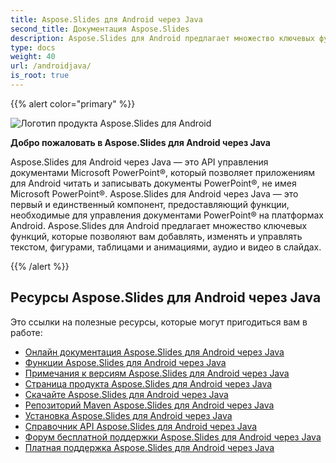 ```yaml
---
title: Aspose.Slides для Android через Java
second_title: Документация Aspose.Slides
description: Aspose.Slides для Android предлагает множество ключевых функций, которые позволяют добавлять, изменять и управлять текстом, фигурами, таблицами и анимациями, аудио и видео в слайдах.
type: docs
weight: 40
url: /androidjava/
is_root: true
---
```


{{% alert color="primary" %}}

![Логотип продукта Aspose.Slides для Android](home_1.png)

**Добро пожаловать в Aspose.Slides для Android через Java**

Aspose.Slides для Android через Java — это API управления документами Microsoft PowerPoint®, который позволяет приложениям для Android читать и записывать документы PowerPoint®, не имея Microsoft PowerPoint®. Aspose.Slides для Android через Java — это первый и единственный компонент, предоставляющий функции, необходимые для управления документами PowerPoint® на платформах Android. Aspose.Slides для Android предлагает множество ключевых функций, которые позволяют вам добавлять, изменять и управлять текстом, фигурами, таблицами и анимациями, аудио и видео в слайдах.

{{% /alert %}}

## **Ресурсы Aspose.Slides для Android через Java**

Это ссылки на полезные ресурсы, которые могут пригодиться вам в работе:

- [Онлайн документация Aspose.Slides для Android через Java](/slides/androidjava/)
- [Функции Aspose.Slides для Android через Java](https://docs.aspose.com/slides/androidjava/aspose-slides-for-android-via-java-features/)
- [Примечания к версиям Aspose.Slides для Android через Java](https://releases.aspose.com/slides/androidjava/release-notes/)
- [Страница продукта Aspose.Slides для Android через Java](https://products.aspose.com/slides/android-java/)
- [Скачайте Aspose.Slides для Android через Java](https://releases.aspose.com/slides/androidjava/)
- [Репозиторий Maven Aspose.Slides для Android через Java](https://releases.aspose.com/java/repo/com/aspose/aspose-slides/)
- [Установка Aspose.Slides для Android через Java](/slides/androidjava/install-aspose-slides-for-android-via-java/)
- [Справочник API Aspose.Slides для Android через Java](https://reference.aspose.com/slides/androidjava)
- [Форум бесплатной поддержки Aspose.Slides для Android через Java](https://forum.aspose.com/c/slides/11)
- [Платная поддержка Aspose.Slides для Android через Java](https://helpdesk.aspose.com/)
